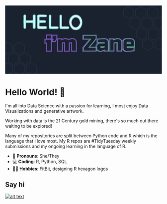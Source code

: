 
![](./assets/github.png)


# Hello World! 👋 


I'm all into Data Science with a passion for learning, I most enjoy Data Visualizations and 
generative artwork.

Working with data is the 21 Century gold mining, there's so much out there waiting to be
explored! 

Many of my repositories are split between Python code and R which is the language that I 
love most. My R repos are #TidyTuesday weekly submissions and my ongoing learning in the
language of R.



- :rainbow: **Pronouns**: She/They
- :computer: **Coding**: R, Python, SQL
- :biking_woman: **Hobbies**: FitBit, designing R hexagon logos

Say hi
---
[![alt text][1.1]][1]


<!-- social icons-->
[1.1]: https://www.iconsdb.com/icons/download/barbie-pink/twitter-4-32.png

<!-- links to social-->
[1]: https://twitter.com/StarTrek_Lt

